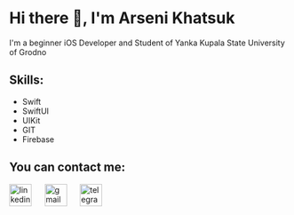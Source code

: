 # Hi there 👋, I'm Arseni Khatsuk
 I'm a beginner iOS Developer and Student of Yanka Kupala State University of Grodno

## Skills:
* Swift 
* SwiftUI 
* UIKit 
* GIT 
* Firebase


## You can contact me:

[<img src='https://cdn-icons-png.flaticon.com/512/174/174857.png' alt='linkedin' height='40'>](https://www.linkedin.com/in/arseni-khatsuk-592a45233/)
&nbsp;&nbsp;&nbsp;&nbsp;
[<img src='https://upload.wikimedia.org/wikipedia/commons/thumb/7/7e/Gmail_icon_%282020%29.svg/200px-Gmail_icon_%282020%29.svg.png' alt='gmail' height='40'>](mailto:khatsuk007@gmail.com) 
&nbsp;&nbsp;&nbsp;&nbsp;
[<img src='https://ru.wikipedia.org/wiki/Telegram#/media/Файл:Telegram_2019_Logo.svg' alt='telegram' height='40'>](https://t.me/Kentuckymeow) 




